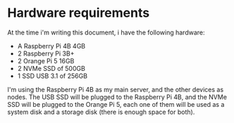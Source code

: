 # Hardware requirements

At the time i'm writing this document, i have the following hardware:

- A Raspberry Pi 4B 4GB
- 2 Raspberry Pi 3B+
- 2 Orange Pi 5 16GB
- 2 NVMe SSD of 500GB
- 1 SSD USB 3.1 of 256GB

I'm using the Raspberry Pi 4B as my main server, and the other devices as nodes. The USB SSD will be plugged to the Raspberry Pi 4B, and the NVMe SSD will be plugged to the Orange Pi 5,
each one of them will be used as a system disk and a storage disk (there is enough space for both).
